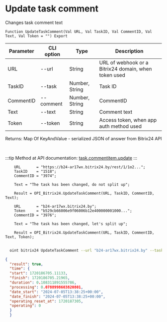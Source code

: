 ﻿---
sidebar_position: 4
---

# Update task comment
 Changes task comment text



`Function UpdateTaskComment(Val URL, Val TaskID, Val CommentID, Val Text, Val Token = "") Export`

  | Parameter | CLI option | Type | Description |
  |-|-|-|-|
  | URL | --url | String | URL of webhook or a Bitrix24 domain, when token used |
  | TaskID | --task | Number, String | Task ID |
  | CommentID | --comment | Number, String | CommentID |
  | Text | --text | String | Comment text |
  | Token | --token | String | Access token, when app auth method used |

  
  Returns:  Map Of KeyAndValue - serialized JSON of answer from Bitrix24 API

<br/>

:::tip
Method at API documentation: [task.commentitem.update](https://dev.1c-bitrix.ru/rest_help/tasks/task/commentitem/update.php)
:::
<br/>


```bsl title="Code example"
    URL       = "https://b24-ar17wx.bitrix24.by/rest/1/1o2...";
    TaskID    = "1518";
    CommentID = "3974";

    Text = "The task has been changed, do not split up";

    Result = OPI_Bitrix24.UpdateTaskComment(URL, TaskID, CommentID, Text);

    URL       = "b24-ar17wx.bitrix24.by";
    Token     = "b529cb66006e9f06006b12e400000001000...";
    CommentID = "3976";

    Text = "The task has been changed, let's split up";

    Result = OPI_Bitrix24.UpdateTaskComment(URL, TaskID, CommentID, Text, Token);
```



```sh title="CLI command example"
    
  oint bitrix24 UpdateTaskComment --url "b24-ar17wx.bitrix24.by" --task "1082" --comment "2936" --text "The task has been changed, let's split up" --token "fe3fa966006e9f06006b12e400000001000..."

```

```json title="Result"
{
  "result": true,
  "time": {
  "start": 1720186705.11133,
  "finish": 1720186705.21965,
  "duration": 0.108311891555786,
  "processing": 0.0788998603820801,
  "date_start": "2024-07-05T13:38:25+00:00",
  "date_finish": "2024-07-05T13:38:25+00:00",
  "operating_reset_at": 1720187305,
  "operating": 0
  }
  }
```
